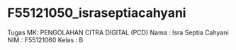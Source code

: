 # F55121050_israseptiacahyani

Tugas MK: PENGOLAHAN CITRA DIGITAL (PCD)
Nama    : Isra Septia Cahyani
NIM     : F55121060
Kelas   : B
